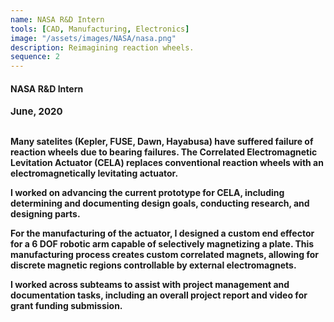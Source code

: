 ```yaml
---
name: NASA R&D Intern
tools: [CAD, Manufacturing, Electronics]
image: "/assets/images/NASA/nasa.png"
description: Reimagining reaction wheels.
sequence: 2
---
```


#### <b>NASA R&D Intern<b>
<p style="font-size:15px; padding: 0 0 1em 0;">June, 2020</p>

Many satelites (Kepler, FUSE, Dawn, Hayabusa) have suffered failure of reaction wheels due to bearing failures. The Correlated Electromagnetic Levitation Actuator (CELA) replaces conventional reaction wheels with an electromagnetically levitating actuator.


I worked on advancing the current prototype for CELA, including determining and documenting design goals, conducting research, and designing parts. 

For the manufacturing of the actuator, I designed a custom end effector for a 6 DOF robotic arm capable of selectively magnetizing a plate. This manufacturing process creates custom correlated magnets, allowing for discrete magnetic regions controllable by external electromagnets. 

I worked across subteams to assist with project management and documentation tasks, including an overall project report and video for grant funding submission.
